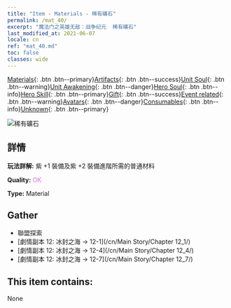 ```yaml
---
title: "Item - Materials - 稀有礦石"
permalink: /mat_40/
excerpt: "魔法门之英雄无敌：战争纪元  稀有礦石"
last_modified_at: 2021-06-07
locale: cn
ref: "mat_40.md"
toc: false
classes: wide
---
```

 [Materials](/ItemsCN/){: .btn .btn--primary}[Artifacts](/ItemsCN/Artifacts/){: .btn .btn--success}[Unit Soul](/ItemsCN/UnitSoul/){: .btn .btn--warning}[Unit Awakening](/ItemsCN/UnitAwakening/){: .btn .btn--danger}[Hero Soul](/ItemsCN/HeroSoul/){: .btn .btn--info}[Hero Skill](/ItemsCN/HeroSkill/){: .btn .btn--primary}[Gift](/ItemsCN/Gift/){: .btn .btn--success}[Event related](/ItemsCN/Events/){: .btn .btn--warning}[Avatars](/ItemsCN/Avatars/){: .btn .btn--danger}[Consumables](/ItemsCN/Consumables/){: .btn .btn--info}[Unknown](/ItemsCN/Unknown/){: .btn .btn--primary}

 ![稀有礦石](/images/t/i_cailiao_kuangshi2.png)

## 詳情
 **玩法詳解:** 紫 +1 裝備及紫 +2 裝備進階所需的普通材料

 **Quality:** <span style="color: #DA70D6">OK</span>

 **Type:** Material

## Gather

*    聯盟探索 
*    [劇情副本 12: 冰封之海 -> 12-1](/cn/Main Story/Chapter 12_1/) 
*    [劇情副本 12: 冰封之海 -> 12-4](/cn/Main Story/Chapter 12_4/) 
*    [劇情副本 12: 冰封之海 -> 12-7](/cn/Main Story/Chapter 12_7/) 

## This item contains:

  None

